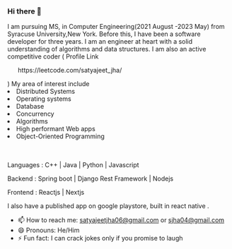 ### Hi there 👋

I am pursuing MS, in Computer Engineering(2021 August -2023 May) from Syracuse University,New York. Before this, I have been a software developer for three years. I am an engineer at heart with a solid understanding of algorithms and data structures. I am also an active competitive coder ( Profile Link
<ul>https://leetcode.com/satyajeet_jha/ </ul> )
My area of interest include

<li>Distributed Systems </li>
<li>Operating systems </li>
<li>Database </li> 
<li>Concurrency </li>
<li>Algorithms</li>
<li>High performant Web apps </li>
<li>Object-Oriented Programming </li>
<br></br>

<p>Languages : C++ | Java | Python | Javascript </p>
<p>Backend : Spring boot | Django Rest Framework | Nodejs </p>
<p>Frontend : Reactjs | Nextjs </p>
I also have a published app on google playstore, built in react native .




- 📫 How to reach me: satyajeetjha06@gmail.com or sjha04@gmail.com
- 😄 Pronouns: He/Him
- ⚡ Fun fact: I can crack jokes only if you promise to laugh
